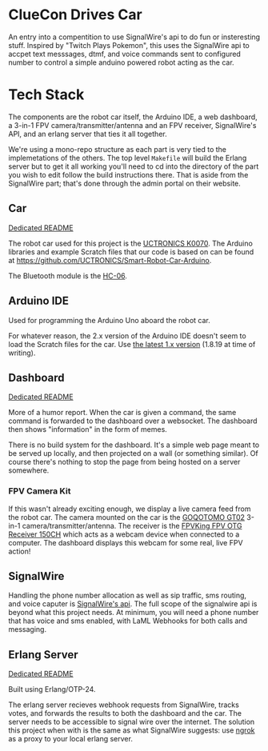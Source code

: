 # ClueCon Drives Car

An entry into a compentition to use SignalWire's api to do fun or insteresting
stuff. Inspired by "Twitch Plays Pokemon", this uses the SignalWire api to
accpet text messsages, dtmf, and voice commands sent to configured number to
control a simple anduino powered robot acting as the car.

# Tech Stack

The components are the robot car itself, the Arduino IDE, a web dashboard, a 3-in-1 FPV camera/transmitter/antenna and an FPV receiver, SignalWire's API, and an
erlang server that ties it all together.

We're using a mono-repo structure as each part is very tied to the
implemetations of the others. The top level `Makefile` will build the Erlang server but
to get it all working you'll need to cd into the directory of the part you
wish to edit follow the build instructions there. That is aside from the SignalWire part; that's done
through the admin portal on their website.

## Car

[Dedicated README](./robot/README.md)

The robot car used for this project is the [UCTRONICS K0070](https://www.uctronics.com/wiki/(SKU:_K0069_/K0070)Smart-Robot-Car-Arduino). The Arduino libraries and example Scratch files that our code is based on can be found at https://github.com/UCTRONICS/Smart-Robot-Car-Arduino.

The Bluetooth module is the [HC-06](https://components101.com/wireless/hc-06-bluetooth-module-pinout-datasheet).

## Arduino IDE

Used for programming the Arduino Uno aboard the robot car.

For whatever reason, the 2.x version of the Arduino IDE doesn't seem to load the Scratch files for the car. Use [the latest 1.x version](https://www.arduino.cc/en/software#legacy-ide-18x) (1.8.19 at time of writing).

## Dashboard

[Dedicated README](./dashboard/README.md)

More of a humor report. When the car is given a command, the same command is
forwarded to the dashboard over a websocket. The dashboard then shows
"information" in the form of memes.

There is no build system for the dashboard. It's a simple web page meant to be
served up locally, and then projected on a wall (or something similar). Of
course there's nothing to stop the page from being hosted on a server somewhere.

### FPV Camera Kit

If this wasn't already exciting enough, we display a live camera feed from the robot car. The camera mounted on the car is the [GOQOTOMO GT02](https://www.amazon.com/GOQOTOMO-GT02-5-8GHz-Transmitter-600TVL/dp/B01MY3QSIE) 3-in-1 camera/transmitter/antenna. The receiver is the [FPVKing FPV OTG Receiver 150CH](https://www.amazon.ca/5-8GHz-Receiver-Downlink-Android-Smartphone/dp/B074T6X1WM) which acts as a webcam device when connected to a computer. The dashboard displays this webcam for some real, live FPV action!

## SignalWire

Handling the phone number allocation as well as sip traffic, sms routing, and
voice caputer is [SignalWire's api](https://signalwire.com/). The full scope of
the signalwire api is beyond what this project needs. At minimum, you will need
a phone number that has voice and sms enabled, with LaML Webhooks for both calls
and messaging.

## Erlang Server

[Dedicated README](./cluecon_drives_car/README.md)

Built using Erlang/OTP-24.

The erlang server recieves webhook requests from SignalWire, tracks votes, and
forwards the results to both the dashboard and the car. The server needs to be
accessible to signal wire over the internet. The solution this project when with
is the same as what SignalWire suggests: use [ngrok](ngrok.com) as a proxy to
your local erlang server.
